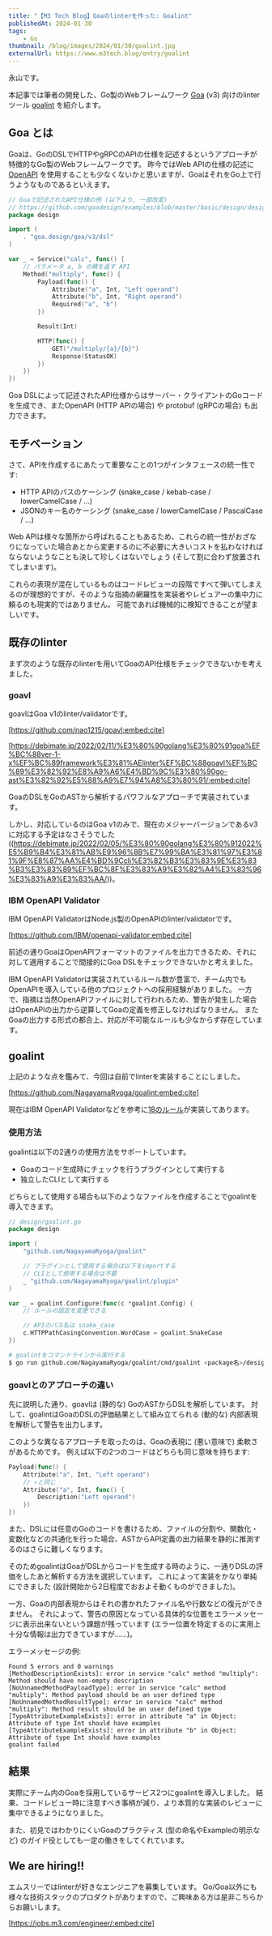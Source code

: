 ```yaml
---
title: "【M3 Tech Blog】Goaのlinterを作った: Goalint"
publishedAt: 2024-01-30
tags:
    - Go
thumbnail: /blog/images/2024/01/30/goalint.jpg
externalUrl: https://www.m3tech.blog/entry/goalint
---
```


永山です。

本記事では筆者の開発した、Go製のWebフレームワーク [Goa](https://goa.design/) (v3) 向けのlinterツール [goalint](https://github.com/NagayamaRyoga/goalint) を紹介します。

<figure class="figure-image figure-image-fotolife" title="些細な間違いの検知を人間に頼ることはやめたい">
<!-- [f:id:m3tech:20240130140008j:plain] -->
<figcaption><!-- 些細な間違いの検知を人間に頼ることはやめたい --></figcaption>
</figure>

<!-- [:contents] -->

<!-- more -->

## Goa とは

<!-- [https://goa.design/:embed:cite] -->

Goaは、GoのDSLでHTTPやgRPCのAPIの仕様を記述するというアプローチが特徴的なGo製のWebフレームワークです。
昨今ではWeb APIの仕様の記述に [OpenAPI](https://www.openapis.org/) を使用することも少なくないかと思いますが、GoaはそれをGo上で行うようなものであるといえます。

```go
// Goaで記述されたAPI仕様の例 (以下より, 一部改変)
// https://github.com/goadesign/examples/blob/master/basic/design/design.go
package design

import (
	. "goa.design/goa/v3/dsl"
)

var _ = Service("calc", func() {
	// パラメータ a, b の積を返す API
	Method("multiply", func() {
		Payload(func() {
			Attribute("a", Int, "Left operand")
			Attribute("b", Int, "Right operand")
			Required("a", "b")
		})

		Result(Int)

		HTTP(func() {
			GET("/multiply/{a}/{b}")
			Response(StatusOK)
		})
	})
})
```

Goa DSLによって記述されたAPI仕様からはサーバー・クライアントのGoコードを生成でき、またOpenAPI (HTTP APIの場合) や protobuf (gRPCの場合) も出力できます。

## モチベーション

さて、APIを作成するにあたって重要なことの1つがインタフェースの統一性です:

- HTTP APIのパスのケーシング (snake_case / kebab-case / lowerCamelCase / ...)
- JSONのキー名のケーシング (snake_case / lowerCamelCase / PascalCase / ...)

Web APIは様々な箇所から呼ばれることもあるため、これらの統一性がおざなりになっていた場合あとから変更するのに不必要に大きいコストを払わなければならないようなことも決して珍しくはないでしょう (そして割に合わず放置されてしまいます)。

これらの表現が混在しているものはコードレビューの段階ですべて弾いてしまえるのが理想的ですが、そのような指摘の網羅性を実装者やレビュアーの集中力に頼るのも現実的ではありません。
可能であれば機械的に検知できることが望ましいです。

## 既存のlinter

まず次のような既存のlinterを用いてGoaのAPI仕様をチェックできないかを考えました。

### goavl

goavlはGoa v1のlinter/validatorです。

[https://github.com/nao1215/goavl:embed:cite]

[https://debimate.jp/2022/02/11/%E3%80%90golang%E3%80%91goa%EF%BC%88ver-1-x%EF%BC%89framework%E3%81%AElinter%EF%BC%88goavl%EF%BC%89%E3%82%92%E8%A9%A6%E4%BD%9C%E3%80%90go-ast%E3%82%92%E5%88%A9%E7%94%A8%E3%80%91/:embed:cite]

GoaのDSLをGoのASTから解析するパワフルなアプローチで実装されています。

しかし、対応しているのはGoa v1のみで、現在のメジャーバージョンであるv3に対応する予定はなさそうでした ((https://debimate.jp/2022/02/05/%E3%80%90golang%E3%80%912022%E5%B9%B4%E3%81%AB%E9%96%8B%E7%99%BA%E3%81%97%E3%81%9F%E8%87%AA%E4%BD%9Ccli%E3%82%B3%E3%83%9E%E3%83%B3%E3%83%89%EF%BC%8F%E3%83%A9%E3%82%A4%E3%83%96%E3%83%A9%E3%83%AA/))。

### IBM OpenAPI Validator

IBM OpenAPI ValidatorはNode.js製のOpenAPIのlinter/validatorです。

[https://github.com/IBM/openapi-validator:embed:cite]

前述の通りGoaはOpenAPIフォーマットのファイルを出力できるため、それに対して適用することで間接的にGoa DSLをチェックできないかと考えました。

IBM OpenAPI Validatorは実装されているルール数が豊富で、チーム内でもOpenAPIを導入している他のプロジェクトへの採用経験がありました。
一方で、指摘は当然OpenAPIファイルに対して行われるため、警告が発生した場合はOpenAPIの出力から逆算してGoaの定義を修正しなければなりません。
またGoaの出力する形式の都合上、対応が不可能なルールも少なからず存在しています。

## goalint

上記のような点を鑑みて、今回は自前でlinterを実装することにしました。

[https://github.com/NagayamaRyoga/goalint:embed:cite]

現在はIBM OpenAPI Validatorなどを参考に[18のルール](https://github.com/NagayamaRyoga/goalint/blob/main/README_ja.md)が実装してあります。

### 使用方法

goalintは以下の2通りの使用方法をサポートしています。

- Goaのコード生成時にチェックを行うプラグインとして実行する
- 独立したCLIとして実行する

どちらとして使用する場合も以下のようなファイルを作成することでgoalintを導入できます。

```go
// design/goalint.go
package design

import (
	"github.com/NagayamaRyoga/goalint"

	// プラグインとして使用する場合は以下をimportする
	// CLIとして使用する場合は不要
	_ "github.com/NagayamaRyoga/goalint/plugin"
)

var _ = goalint.Configure(func(c *goalint.Config) {
	// ルールの設定を変更できる

	// APIのパス名は snake_case
	c.HTTPPathCasingConvention.WordCase = goalint.SnakeCase
})
```

```sh
# goalintをコマンドラインから実行する
$ go run github.com/NagayamaRyoga/goalint/cmd/goalint <package名>/design
```

### goavlとのアプローチの違い

先に説明した通り、goavlは (静的な) GoのASTからDSLを解析しています。
対して、goalintはGoaのDSLの評価結果として組み立てられる (動的な) 内部表現を解析して警告を出力します。

このような異なるアプローチを取ったのは、Goaの表現に (悪い意味で) 柔軟さがあるためです。
例えば以下の2つのコードはどちらも同じ意味を持ちます:

```go
Payload(func() {
    Attribute("a", Int, "Left operand")
    // ↑と同じ
    Attribute("a", Int, func() {
        Description("Left operand")
    })
})
```

また、DSLには任意のGoのコードを書けるため、ファイルの分割や、関数化・変数化などの共通化を行った場合、ASTからAPI定義の出力結果を静的に推測するのはさらに難しくなります。

そのためgoalintはGoaがDSLからコードを生成する時のように、一通りDSLの評価をしたあと解析する方法を選択しています。
これによって実装をかなり単純にできました (設計開始から2日程度でおおよそ動くものができました)。

一方、Goaの内部表現からはそれの書かれたファイル名や行数などの復元ができません。
それによって、警告の原因となっている具体的な位置をエラーメッセージに表示出来ないという課題が残っています (エラー位置を特定するのに実用上十分な情報は出力できていますが……)。

エラーメッセージの例:

```
Found 5 errors and 0 warnings
[MethodDescriptionExists]: error in service "calc" method "multiply": Method should have non-empty description
[NoUnnamedMethodPayloadType]: error in service "calc" method "multiply": Method payload should be an user defined type
[NoUnnamedMethodResultType]: error in service "calc" method "multiply": Method result should be an user defined type
[TypeAttributeExampleExists]: error in attribute "a" in Object: Attribute of type Int should have examples
[TypeAttributeExampleExists]: error in attribute "b" in Object: Attribute of type Int should have examples
goalint failed
```

## 結果

実際にチーム内のGoaを採用しているサービス2つにgoalintを導入しました。
結果、コードレビュー時に注意すべき事柄が減り、より本質的な実装のレビューに集中できるようになりました。

また、初見ではわかりにくいGoaのプラクティス (型の命名やExampleの明示など) のガイド役としても一定の働きをしてくれています。

## We are hiring!!

エムスリーではlinterが好きなエンジニアを募集しています。
Go/Goa以外にも様々な技術スタックのプロダクトがありますので、ご興味ある方は是非こちらからお願いします。

[https://jobs.m3.com/engineer/:embed:cite]
